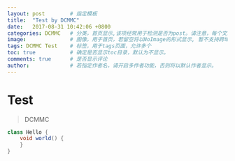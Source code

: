 ```yaml
---
layout: post        # 指定模板
title:  "Test by DCMMC"
date:   2017-08-31 10:42:06 +0800
categories: DCMMC   # 分类，首页显示,该项经常用于检测是否为post。请注意，每个文章仅支持一个分类。
image:              # 图像，用于首页，若留空将以NoImage的形式显示, 暂不支持跨域图像。
tags: DCMMC Test    # 标签，用于tags页面，允许多个
toc: true           # 确定是否显示toc目录，默认为不显示。
comments: true      # 是否显示评论
author:             # 若指定作者名，请开启多作者功能，否则将以默认作者显示。
---
```


# Test 

> DCMMC

```java
class Hello {
	void world() {
	}
}
```

